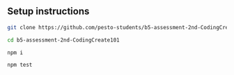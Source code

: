 ## Setup instructions

```bash
git clone https://github.com/pesto-students/b5-assessment-2nd-CodingCreate101.git

cd b5-assessment-2nd-CodingCreate101

npm i

npm test
```
